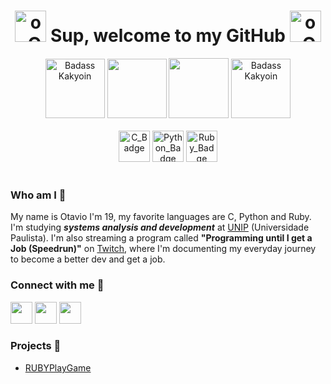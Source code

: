<h1 align="center">
  <img src="https://i.pinimg.com/originals/aa/44/f4/aa44f4209b78579b5c56f9cd36d6d790.gif" height="50em" width="50em" alt="o_O"/>   
  <b>Sup, welcome to my GitHub </b>
  <img src="https://c.tenor.com/5C811jOACN4AAAAj/cute-dog.gif" height="50em" width="50em" alt="o_O"/> 
</h1>

<div align="center">
  <img src="https://c.tenor.com/C-S8dtjO6EcAAAAC/jojos-bizarre-adventures-jjba.gif" height="95em" width="95em" alt="Badass Kakyoin"/> 
  <img height="95em" src="https://github-readme-stats.vercel.app/api?username=otavioabreu27&show_icons=true&theme=tokyonight&include_all_commits=true&count_private=true"/>
  <img height="96em" src="https://github-readme-stats.vercel.app/api/top-langs/?username=otavioabreu27&layout=compact&langs_count=7&theme=tokyonight"/>
  <img src="https://c.tenor.com/C-S8dtjO6EcAAAAC/jojos-bizarre-adventures-jjba.gif" height="95em" width="95em" alt="Badass Kakyoin"/>
  <br></br>
  <img src="https://upload.wikimedia.org/wikipedia/commons/thumb/1/18/C_Programming_Language.svg/695px-C_Programming_Language.svg.png" 
  height="50px" widht="50px" alt="C_Badge"/>
  <img src="https://upload.wikimedia.org/wikipedia/commons/thumb/c/c3/Python-logo-notext.svg/1200px-Python-logo-notext.svg.png" height="50px" width="50px" alt="Python_Badge"/>
  <img src="https://www.demorodavel.com/wp-content/uploads/2019/09/ruby-logo.png" height="50px" width="50px" alt="Ruby_Badge"/>
  <br></br>
</div>

<p align="left"> 
</p>

### Who am I 🤔
My name is Otavio I'm 19, my favorite languages are C, Python and Ruby. I'm studying ***systems analysis and development*** at [UNIP](https://www.unip.br/) (Universidade Paulista).
I'm also streaming a program called **"Programming until I get a Job (Speedrun)"** on [Twitch](https://www.twitch.tv/strangepoison), where I'm documenting my everyday journey to become a better dev and get a job.

### Connect with me 🤝
<div> 
  <a href = "mailto:otavio.abreu96@gmail.com"><img src="https://img.shields.io/badge/-Gmail-%23333?style=for-the-badge&logo=gmail&logoColor=white" target="_blank" height="35em" weight"60em"></a>
  <a href="https://www.linkedin.com/in/o-abreu/" target="_blank"><img src="https://img.shields.io/badge/-LinkedIn-%230077B5?style=for-the-badge&logo=linkedin&logoColor=white" target="_blank" height="35em" weight"60em"></a> 
  <a href="https://www.twitch.tv/strangepoison" target="_blank"><img src="https://img.shields.io/badge/-Twitch-purple" target="_blank" height="35em" weight"60em"></a>
</div>

### Projects 👀
- [RUBYPlayGame](https://github.com/otavioabreu27/RBpg)








  







